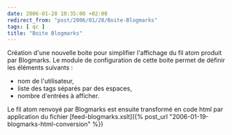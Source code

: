 ```yaml
---
date: 2006-01-28 10:35:00 +02:00
redirect_from: "post/2006/01/28/Boite-Blogmarks"
tags: [ qc ]
title: "Boite Blogmarks"
---
```


Création d'une nouvelle boite pour simplifier l'affichage du fil atom
produit par Blogmarks. Le module de configuration de cette boite permet de
définir les éléments suivants :

* nom de l'utilisateur,
* liste des tags séparés par des espaces,
* nombre d'entrées à afficher.

Le fil atom renvoyé par Blogmarks est ensuite transformé en code html par
application du fichier [feed-blogmarks.xslt]({% post_url "2006-01-19-blogmarks-html-conversion" %})

